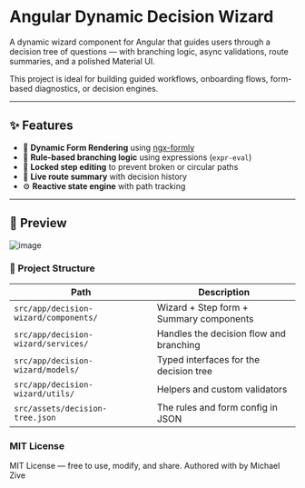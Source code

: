 # Angular Dynamic Decision Wizard

A dynamic wizard component for Angular that guides users through a decision tree of questions — with branching logic, async validations, route summaries, and a polished Material UI.

This project is ideal for building guided workflows, onboarding flows, form-based diagnostics, or decision engines.


---


## ✨ Features

- 🔄 **Dynamic Form Rendering** using [ngx-formly](https://formly.dev)
- 🔀 **Rule-based branching logic** using expressions (`expr-eval`)
- 🔐 **Locked step editing** to prevent broken or circular paths
- 🧭 **Live route summary** with decision history
- ⚙️ **Reactive state engine** with path tracking

---

## 📸 Preview

![image](https://github.com/user-attachments/assets/15ae8484-1bfd-4d39-ba98-5d67679ac622)

### 📁 Project Structure

| Path | Description |
|------|-------------|
| `src/app/decision-wizard/components/` | Wizard + Step form + Summary components |
| `src/app/decision-wizard/services/` | Handles the decision flow and branching |
| `src/app/decision-wizard/models/` | Typed interfaces for the decision tree |
| `src/app/decision-wizard/utils/` | Helpers and custom validators |
| `src/assets/decision-tree.json` | The rules and form config in JSON |


### MIT License

MIT License — free to use, modify, and share.
Authored with by Michael Zive
